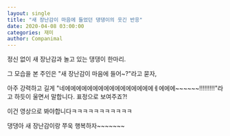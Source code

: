```yaml
---
layout: single
title: "새 장난감이 마음에 들었던 댕댕이의 웃긴 반응"
date: 2020-04-08 03:00:00
categories: 재미
author: Companimal
---
```


정신 없이 새 장난감과 놀고 있는 댕댕이 한마리.

그 모습을 본 주인은 "새 장난감이 마음에 들어~?"라고 묻자,

아주 강력하고 길게 "네에에에에에에에에에에에에에에에에ㅔ에에에~~~~~~!!!!!!!!!"라고 하듯이 울면서 말합니다. 표정으로 보여주죠?!

이건 영상으로 봐야합니다ㅋㅋㅋㅋㅋㅋㅋㅋㅋㅋㅋ

댕댕아 새 장난감이랑 쭈욱 행복하자~~~~~~~
